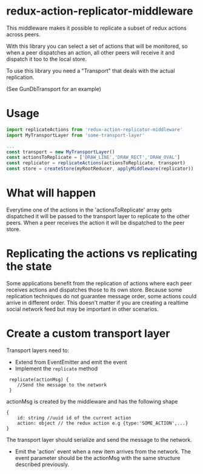 # redux-action-replicator-middleware

This middleware makes it possible to replicate
a subset of redux actions across peers.

With this library you can select a set of actions that will
be monitored, so when a peer dispatches an action, all  other peers will receive it and dispatch it too to the local store.

To use this library you need a "Transport" that deals with the actual
replication.

(See GunDbTransport for an example)


# Usage

```javascript
import replicateActions from 'redux-action-replicator-middleware'
import MyTransportLayer from 'some-transport-layer'

...
const transport = new MyTransportLayer()
const actionsToReplicate = ['DRAW_LINE','DRAW_RECT','DRAW_OVAL']
const replicator = replicateActions(actionsToReplicate, transport)
const store = createStore(myRootReducer, applyMiddleware(replicator))

```

# What will happen

Everytime one of the actions in the 'actionsToReplicate' array gets dispatched it will be passed to the transport layer to replicate to the other peers. When a peer receives the action it will be dispatched to the peer store.

# Replicating the actions vs replicating the state

Some applications benefit from the replication of actions where each peer receives actions and dispatches those to its own store. Because some replication techniques do not guarantee message order, some actions could arrive in different order. This doesn't matter if you are creating a realtime social network feed but may be important in other scenarios.

# Create a custom transport layer

Transport layers need to:

- Extend from EventEmitter and emit the event
- Implement the ```replicate``` method 
```
 replicate(actionMsg) {
    //Send the message to the network
 }
```

actionMsg is created by the middleware and has the following shape

```
{
    id: string //uuid id of the current action
    action: object // the redux action e.g {type:'SOME_ACTION',...}
}
```

The transport layer should serialize and send the message to the network.

- Emit the 'action' event when a new item arrives from the network. The event parameter should be the actionMsg with the same structure described previously.






